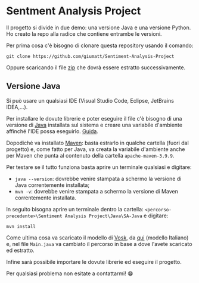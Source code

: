 # Sentment Analysis Project

Il progetto si divide in due demo: una versione Java e una versione Python. Ho creato la repo alla radice che contiene entrambe le versioni.

Per prima cosa c'è bisogno di clonare questa repository usando il comando: 
```
git clone https://github.com/giumatt/Sentiment-Analysis-Project
```
Oppure scaricando il file [zip](https://github.com/giumatt/Sentiment-Analysis-Project/archive/refs/heads/main.zip) che dovrà essere estratto successivamente.

## Versione Java
Si può usare un qualsiasi IDE (Visual Studio Code, Eclipse, JetBrains IDEA,...).

Per installare le dovute librerie e poter eseguire il file c'è bisogno di una versione di [Java](https://www.oracle.com/java/technologies/downloads/#java21) installata
sul sistema e creare una variabile d'ambiente affinché l'IDE possa eseguirlo. [Guida](https://www.ibm.com/docs/it/was-liberty/core?topic=susmelbuc-setting-java-home-variable-liberty-collective-members-controllers#tasktwlp_java_reqs__steps-unordered__1).

Dopodiché va installato [Maven](https://maven.apache.org/download.cgi): basta estrarlo in qualche cartella (fuori dal progetto) e, come fatto per Java, va creata la variabile d'ambiente anche per Maven che punta al contenuto della cartella `apache-maven-3.9.9`.

Per testare se il tutto funziona basta aprire un terminale qualsiasi e digitare:
- `java --version`: dovrebbe venire stampata a schermo la versione di Java correntemente installata;
- `mvn -v`: dovrebbe venire stampata a schermo la versione di Maven correntemente installata.

In seguito bisogna aprire un terminale dentro la cartella: `<percorso-precedente>\Sentiment Analysis Project\Java\SA-Java` e digitare:
```
mvn install
```
Come ultima cosa va scaricato il modello di [Vosk](https://alphacephei.com/vosk/), da [qui](https://alphacephei.com/vosk/models/vosk-model-it-0.22.zip) (modello Italiano)
e, nel file `Main.java` va cambiato il percorso in base a dove l'avete scaricato ed estratto.

Infine sarà possibile importare le dovute librerie ed eseguire il progetto.

Per qualsiasi problema non esitate a contattarmi! 😁
